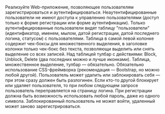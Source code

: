 Реализуйте Web-приложение, позволяющее пользователям зарегистрироваться и аутентифицироваться. Неаутентифицированные пользователи не имеют доступа к управлению пользователями (доступ только к форме регистрации или форме аутентификации).
Только аутентифицированные пользователи видят таблицу "пользователи" (идентификатор, именем, мылом, датой регистрации, датой последнего логина, статусом) с пользователями.
Таблица в самой левой колонке содержит чек-боксы для множественного выделения, в заголовке колонки только чек-бокс без текста, позволяющи выделить или снять выделение со всех записей. Над таблицей тулбар с действиями: Block, Unblock, Delete (два последних можно и лучше иконками). Таблица, множественное выделение, тулбар — обязательно. Обязательно использование CSS-фреймворка (рекомендация — Bootstrap, но можно любой другой).
Пользователь может удалить или заблокировать себя — при этом сразу должен быть разлогинен. Если кто-то другой блокирует или удаляет пользователя, то при любом следующем запросе пользователь переправляется на страницу логина.
При регистрации должна быть возможность использовать любой пароль, даже из одного символа.
Заблокированный пользователь не может войти, удаленный может заново зарегистрироваться.
